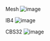 
Mesh
![image](https://github.com/user-attachments/assets/b2b49a8d-eec9-43d1-b70f-2526145dcaac)

IB4
![image](https://github.com/user-attachments/assets/aedff259-2159-4147-9954-92045dc1302f)

CBS32
![image](https://github.com/user-attachments/assets/03c9f9fe-6dd9-4188-a347-b65258a28c69)
